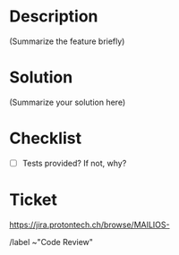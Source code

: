 <!-- General feature template -->

# Description

(Summarize the feature briefly)

# Solution

(Summarize your solution here)

# Checklist
- [ ] Tests provided? If not, why?

# Ticket
https://jira.protontech.ch/browse/MAILIOS-<TICKET NUMBER>


/label ~"Code Review"